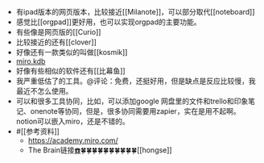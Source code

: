 - 有ipad版本的网页版本，比较接近[[Milanote]]，可以部分取代[[noteboard]]
- 感觉比[[orgpad]]更好用，也可以实现orgpad的主要功能。
- 有些像是网页版的[[Curio]]
- 比较接近的还有[[clover]]
- 好像还有一款类似的叫做[[kosmik]]
- [miro.kdb](hook://file/tITw0rkIJ?p=Y29tfmFwcGxlfkNsb3VkRG9jcy9Lbm93bGVkZ2UgZGF0YWJhc2UgYnVpbGRlcg==&n=miro.kdb)
- 好像有些相似的软件还有[[比幕鱼]]
- 我严重低估了的工具。@评论：免费，还挺好用，但是缺点是反应比较慢，我最近不怎么使用。
- 可以和很多工具协同，比如，可以添加google 网盘里的文件和trello和印象笔记、onenote等协同，但是，很多协同需要用zapier，实在是用不起啊。notion可以嵌入miro，还是不错的。
- #[[参考资料]]
    - https://academy.miro.com/
    - The Brain链接[☎️](brain://api.thebrain.com/g7PXu0IyM0ucARb24SvxiA/a70mxAjfhEmrQuFcpGPNkw/Miro)🍀🍀🍀🍀🍀🍀🍀🍀🍀🍀[[hongse]]
